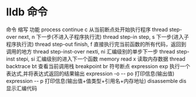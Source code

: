 # lldb 命令

命令                                        缩写                     功能
process continue                            c                       从当前断点处开始执行程序
thread step-over                            next, n                 下一步(不进入子程序执行流)
thread step-in                              step, s                 下一步(进入子程序执行流)
thread step-out                             finish, f               直接执行完当前函数的所有代码，返回到调用的地方
thread step-inst-over                       nexti, ni               汇编级别的单步下一步
thread step-inst                            stepi, si               汇编级别的进入下一个函数
memory read                                 x                       读取内存数据
thread backtrace                            bt                      查看当前调用栈
breakpoint                                  br                      符号断点
expression                                  exp                     执行一个表达式,并将表达式返回的结果输出
expression -o  --                           po                      打印信息(输出值)
expression --                               p                       打印信息(输出值+值类型+引用名+内存地址)
disassemble                                 dis                     显示汇编代码
